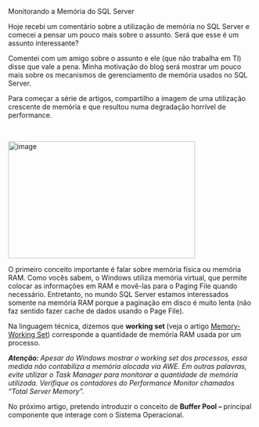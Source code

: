 <a link='https://blogs.msdn.microsoft.com/fcatae/2010/06/16/monitorando-a-memria-do-sql-server/'>Monitorando a Memória do SQL Server</a>
<p>Hoje recebi um comentário sobre a utilização de memória no SQL Server e comecei a pensar um pouco mais sobre o assunto. Será que esse é um assunto interessante?</p>  <p>Comentei com um amigo sobre o assunto e ele (que não trabalha em TI) disse que vale a pena. Minha motivação do blog será mostrar um pouco mais sobre os mecanismos de gerenciamento de memória usados no SQL Server.</p>  <p>Para começar a série de artigos, compartilho a imagem de uma utilização crescente de memória e que resultou numa degradação horrível de performance.</p>  <p>&#160;</p>  <p><a href="https://msdnshared.blob.core.windows.net/media/MSDNBlogsFS/prod.evol.blogs.msdn.com/CommunityServer.Blogs.Components.WeblogFiles/00/00/01/28/29/metablogapi/6136.image_2.png"><img style="border-bottom: 0px;border-left: 0px;float: none;margin-left: auto;border-top: 0px;margin-right: auto;border-right: 0px" title="image" border="0" alt="image" src="https://msdnshared.blob.core.windows.net/media/MSDNBlogsFS/prod.evol.blogs.msdn.com/CommunityServer.Blogs.Components.WeblogFiles/00/00/01/28/29/metablogapi/7534.image_thumb.png" width="382" height="239" /></a> </p>  <p>O primeiro conceito importante é falar sobre memória física ou memória RAM. Como vocês sabem, o Windows utiliza memória virtual, que permite colocar as informações em RAM e movê-las para o Paging File quando necessário. Entretanto, no mundo SQL Server estamos interessados somente na memória RAM porque a paginação em disco é muito lenta (não faz sentido fazer cache de dados usando o Page File).</p>  <p>Na linguagem técnica, dizemos que <strong>working set </strong>(veja o artigo <a title="Memory- Working Set" href="http://blogs.msdn.com/b/fcatae/archive/2010/03/31/memory-working-set.aspx">Memory- Working Set</a>) corresponde a quantidade de memória RAM usada por um processo.</p>  <p><em><strong>Atenção: </strong>Apesar do Windows mostrar o working set dos processos, essa medida não contabiliza a memória alocada via AWE. Em outras palavras, evite utilizar o Task Manager para monitorar a quantidade de memória utilizada. Verifique os contadores do Performance Monitor chamados “Total Server Memory”.</em></p>  <p>No próximo artigo, pretendo introduzir o conceito de <strong>Buffer Pool – </strong>principal componente que interage com o Sistema Operacional.</p>
